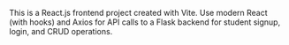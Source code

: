 <!-- Use this file to provide workspace-specific custom instructions to Copilot. For more details, visit https://code.visualstudio.com/docs/copilot/copilot-customization#_use-a-githubcopilotinstructionsmd-file -->

This is a React.js frontend project created with Vite. Use modern React (with hooks) and Axios for API calls to a Flask backend for student signup, login, and CRUD operations.
